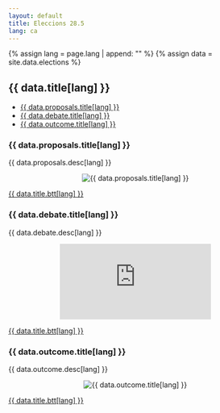 ```yaml
---
layout: default
title: Eleccions 28.5
lang: ca
---
```



{% assign lang = page.lang | append: "" %}
{% assign data = site.data.elections %}

<!-- TOC -->
## <a name="{{ data.title.anchor }}"></a>{{ data.title[lang] }}
<ul>
 <li><a href="#{{ data.proposals.anchor }}">{{ data.proposals.title[lang] }}</a></li>
 <li><a href="#{{ data.debate.anchor }}">{{ data.debate.title[lang] }}</a></li>
<li><a href="#{{ data.outcome.anchor }}">{{ data.outcome.title[lang] }}</a></li>

</ul>

<!-- END TOC -->

### <a name="{{ data.proposals.anchor }}"></a> {{ data.proposals.title[lang] }}

{{ data.proposals.desc[lang] }}

<p style="text-align:center;">
<img src="{{ site.baseurl }}/{{ data.proposals.link }}" alt="{{ data.proposals.title[lang] }}" />
</p>

<p>
<a href="#{{data.title.anchor}}"> {{ data.title.btt[lang] }} </a>
</p>

<!-- NEXT -->        
### <a name="{{ data.debate.anchor }}"></a> {{ data.debate.title[lang] }}

{{ data.debate.desc[lang] }}

<p style="text-align:center;">
<iframe width="{{ data.debate.width }}" height="{{ data.debate.height: 600
 }}" src="https://www.youtube.com/embed/L-hCLfdtYn8" title="YouTube video player" frameborder="0" allow="accelerometer; autoplay; clipboard-write; encrypted-media; gyroscope; picture-in-picture; web-share" allowfullscreen></iframe>
</p>

<p>
<a href="#{{data.title.anchor}}"> {{ data.title.btt[lang] }} </a>
</p>

<!-- NEXT -->        

<!-- NEXT -->        
### <a name="{{ data.outcome.anchor }}"></a> {{ data.outcome.title[lang] }}

<p>
{{ data.outcome.desc[lang] }}
</p>
<p style="text-align:center;">
<img src="{{ data.outcome.link }}" alt="{{ data.outcome.title[lang] }}" />
</p>

<p>
<a href="#{{data.title.anchor}}"> {{ data.title.btt[lang] }} </a>
</p>
